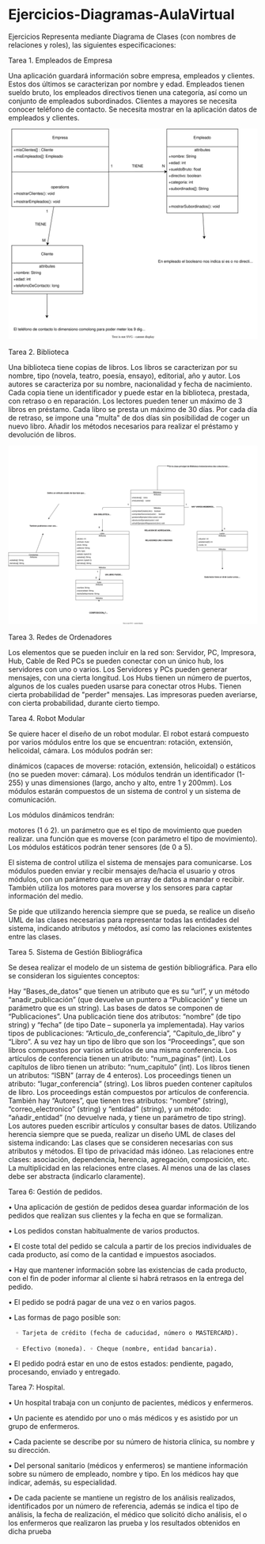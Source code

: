 # Ejercicios-Diagramas-AulaVirtual

Ejercicios
Representa mediante Diagrama de Clases (con nombres de relaciones y roles), las siguientes especificaciones:



Tarea 1. Empleados de Empresa

Una aplicación guardará información sobre empresa, empleados y clientes. Estos dos últimos se caracterizan por nombre y edad.
Empleados tienen sueldo bruto, los empleados directivos tienen una categoría, así como un conjunto de empleados subordinados.
Clientes a mayores se necesita conocer teléfono de contacto.
Se necesita mostrar en la aplicación datos de empleados y clientes.


![Alt text](Ejercicio%201.drawio.svg)


Tarea 2. Biblioteca

Una biblioteca tiene copias de libros.
Los libros se caracterizan por su nombre, tipo (novela, teatro, poesía, ensayo), editorial, año y autor.
Los autores se caracteriza por su nombre, nacionalidad y fecha de nacimiento.
Cada copia tiene un identificador y puede estar en la biblioteca, prestada, con retraso o en reparación.
Los lectores pueden tener un máximo de 3 libros en préstamo.
Cada libro se presta un máximo de 30 días. Por cada día de retraso, se impone una "multa" de dos días sin posibilidad de coger un nuevo libro.
Añadir los métodos necesarios para realizar el préstamo y devolución de libros.


![Alt text](Ejercicio%202.drawio.svg)

Tarea 3. Redes de Ordenadores


Los elementos que se pueden incluir en la red son: Servidor, PC, Impresora, Hub, Cable de Red
PCs se pueden conectar con un único hub, los servidores con uno o varios.
Los Servidores y PCs pueden generar mensajes, con una cierta longitud.
Los Hubs tienen un número de puertos, algunos de los cuales pueden usarse para conectar otros Hubs.
Tienen cierta probabilidad de "perder" mensajes.
Las impresoras pueden averiarse, con cierta probabilidad, durante cierto tiempo.


Tarea 4.  Robot Modular

Se quiere hacer el diseño de un robot modular. El robot estará compuesto por varios módulos entre los que se encuentran: rotación, extensión, helicoidal, cámara. Los módulos podrán ser:

dinámicos (capaces de moverse: rotación, extensión, helicoidal)
o estáticos (no se pueden mover: cámara).
Los módulos tendrán un identificador (1-255) y unas dimensiones (largo, ancho y alto, entre 1 y 200mm). Los módulos estarán compuestos de un sistema de control y un sistema de comunicación.

Los módulos dinámicos tendrán:

motores (1 ó 2).
un parámetro que es el tipo de movimiento que pueden realizar.
una función que es moverse (con parámetro el tipo de movimiento).
Los módulos estáticos podrán tener sensores (de 0 a 5).

El sistema de control utiliza el sistema de mensajes para comunicarse. Los módulos pueden enviar y recibir mensajes de/hacia el usuario y otros módulos, con un parámetro que es un array de datos a mandar o recibir. También utiliza los motores para moverse y los sensores para captar información del medio.

Se pide que utilizando herencia siempre que se pueda, se realice un diseño UML de las clases necesarias para representar todas las entidades del sistema, indicando atributos y métodos, así como las relaciones existentes entre las clases.



Tarea 5. Sistema de Gestión Bibliográfica

Se desea realizar el modelo de un sistema de gestión bibliográfica. Para ello se consideran los siguientes conceptos:

 Hay “Bases_de_datos” que tienen un atributo que es su “url”, y un método “anadir_publicación” (que devuelve un puntero a “Publicación” y tiene un parámetro que es un string).
Las bases de datos se componen de “Publicaciones”.
Una publicación tiene dos atributos: “nombre” (de tipo string) y “fecha” (de tipo Date – suponerla ya implementada). 
Hay varios tipos de publicaciones: “Articulo_de_conferencia”, “Capitulo_de_libro” y “Libro”. A su vez hay un tipo de libro que son los “Proceedings”, que son libros compuestos por varios artículos de una misma conferencia. Los artículos de conferencia tienen un atributo: “num_paginas” (int). Los capítulos de libro tienen un atributo: “num_capitulo” (int). Los libros tienen un atributos: “ISBN” (array de 4 enteros). Los proceedings tienen un atributo: “lugar_conferencia” (string).
Los libros pueden contener capítulos de libro.
Los proceedings están compuestos por artículos de conferencia.
También hay “Autores”, que tienen tres atributos: “nombre” (string), “correo_electronico” (string) y “entidad” (string), y un método: “añadir_entidad” (no devuelve nada, y tiene un parámetro de tipo string).
Los autores pueden escribir artículos y consultar bases de datos.
Utilizando herencia siempre que se pueda, realizar un diseño UML de clases del sistema indicando:
Las clases que se consideren necesarias con sus atributos y métodos. El tipo de privacidad más idóneo. Las relaciones entre clases: asociación, dependencia, herencia, agregación, composición, etc. La multiplicidad en las relaciones entre clases. Al menos una de las clases debe ser abstracta (indicarlo claramente).



Tarea 6: Gestión de pedidos.

• Una aplicación de gestión de pedidos desea guardar información de los pedidos que realizan sus clientes y la fecha en que se formalizan.

• Los pedidos constan habitualmente de varios productos.

• El coste total del pedido se calcula a partir de los precios individuales de cada producto, así como de la cantidad e impuestos asociados.

• Hay que mantener información sobre las existencias de cada producto, con el fin de poder informar al cliente si habrá retrasos en la entrega del pedido.

• El pedido se podrá pagar de una vez o en varios pagos.

• Las formas de pago posible son:

      ◦ Tarjeta de crédito (fecha de caducidad, número o MASTERCARD).

      ◦ Efectivo (moneda). ◦ Cheque (nombre, entidad bancaria).

• El pedido podrá estar en uno de estos estados: pendiente, pagado, procesando, enviado y entregado.



Tarea 7: Hospital.

• Un hospital trabaja con un conjunto de pacientes, médicos y enfermeros.

• Un paciente es atendido por uno o más médicos y es asistido por un grupo de enfermeros.

• Cada paciente se describe por su número de historia clínica, su nombre y su dirección.

• Del personal sanitario (médicos y enfermeros) se mantiene información sobre su número de empleado, nombre y tipo. En los médicos hay que indicar, además, su especialidad.

• De cada paciente se mantiene un registro de los análisis realizados, identificados por un número de referencia, además se indica el tipo de análisis, la fecha de realización, el médico que solicitó dicho análisis, el o los enfermeros que realizaron las prueba y los resultados obtenidos en dicha prueba